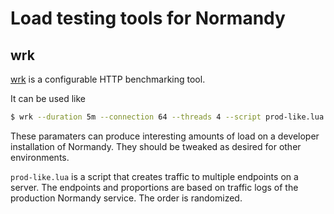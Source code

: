 # Load testing tools for Normandy

## wrk

[wrk](https://github.com/wg/wrk) is a configurable HTTP benchmarking tool.

It can be used like

```bash
$ wrk --duration 5m --connection 64 --threads 4 --script prod-like.lua
```

These paramaters can produce interesting amounts of load on a developer
installation of Normandy. They should be tweaked as desired for other
environments.

`prod-like.lua` is a script that creates traffic to multiple endpoints on a
server. The endpoints and proportions are based on traffic logs of the
production Normandy service. The order is randomized.
